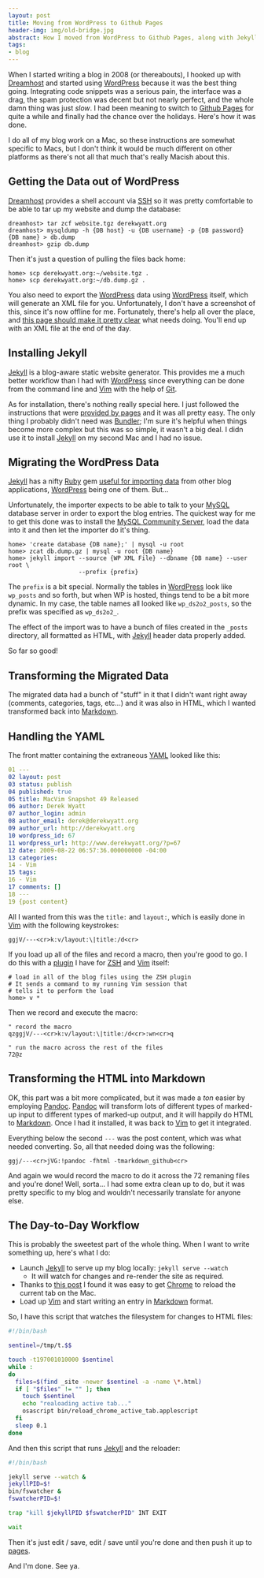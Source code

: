 ```yaml
---
layout: post
title: Moving from WordPress to Github Pages
header-img: img/old-bridge.jpg
abstract: How I moved from WordPress to Github Pages, along with Jekyll and all the good stuff.
tags:
- blog
---
```

When I started writing a blog in 2008 (or thereabouts), I hooked up with [Dreamhost][1] and started using [WordPress][2] because it was the best thing going.  Integrating code snippets was a serious pain, the interface was a drag, the spam protection was decent but not nearly perfect, and the whole damn thing was just _slow_.  I had been meaning to switch to [Github Pages][3] for quite a while and finally had the chance over the holidays.  Here's how it was done.

I do all of my blog work on a Mac, so these instructions are somewhat specific to Macs, but I don't think it would be much different on other platforms as there's not all that much that's really Macish about this.

Getting the Data out of WordPress
---------------------------------

[Dreamhost][1] provides a shell account via [SSH][4] so it was pretty comfortable to be able to tar up my website and dump the database:

```
dreamhost> tar zcf website.tgz derekwyatt.org
dreamhost> mysqldump -h {DB host} -u {DB username} -p {DB password} {DB name} > db.dump
dreamhost> gzip db.dump
```

Then it's just a question of pulling the files back home:

```
home> scp derekwyatt.org:~/website.tgz .
home> scp derekwyatt.org:~/db.dump.gz .
```

You also need to export the [WordPress][2] data using [WordPress][2] itself, which will generate an XML file for you.  Unfortunately, I don't have a screenshot of this, since it's now offline for me.  Fortunately, there's help all over the place, and [this page should make it pretty clear][14] what needs doing.  You'll end up with an XML file at the end of the day.

Installing Jekyll
-----------------

[Jekyll][5] is a blog-aware static website generator.  This provides me a much better workflow than I had with [WordPress][2] since everything can be done from the command line and [Vim][7] with the help of [Git][8].

As for installation, there's nothing really special here.  I just followed the instructions that were [provided by pages][6] and it was all pretty easy.  The only thing I probably didn't need was [Bundler][9]; I'm sure it's helpful when things become more complex but this was so simple, it wasn't a big deal.  I didn use it to install [Jekyll][5] on my second Mac and I had no issue.

Migrating the WordPress Data
----------------------------

[Jekyll][5] has a nifty [Ruby][10] gem [useful for importing data][11] from other blog applications, [WordPress][2] being one of them.  But...

Unfortunately, the importer expects to be able to talk to your [MySQL][12] database server in order to export the blog entries.  The quickest way for me to get this done was to install the [MySQL Community Server][13], load the data into it and then let the importer do it's thing.

```
home> 'create database {DB name};' | mysql -u root
home> zcat db.dump.gz | mysql -u root {DB name}
home> jekyll import --source {WP XML File} --dbname {DB name} --user root \
                    --prefix {prefix}
```

The `prefix` is a bit special.  Normally the tables in [WordPress][2] look like `wp_posts` and so forth, but when WP is hosted, things tend to be a bit more dynamic.  In my case, the table names all looked like `wp_ds2o2_posts`, so the prefix was specified as `wp_ds2o2_`.

The effect of the import was to have a bunch of files created in the `_posts` directory, all formatted as HTML, with [Jekyll][5] header data properly added.

So far so good!

Transforming the Migrated Data
------------------------------

The migrated data had a bunch of "stuff" in it that I didn't want right away (comments, categories, tags, etc...) and it was also in HTML, which I wanted transformed back into [Markdown][15].

Handling the YAML
-----------------

The front matter containing the extraneous [YAML][16] looked like this:

``` yaml
01 ---
02 layout: post
03 status: publish
04 published: true
05 title: MacVim Snapshot 49 Released
06 author: Derek Wyatt
07 author_login: admin
08 author_email: derek@derekwyatt.org
09 author_url: http://derekwyatt.org
10 wordpress_id: 67
11 wordpress_url: http://www.derekwyatt.org/?p=67
12 date: 2009-08-22 06:57:36.000000000 -04:00
13 categories:
14 - Vim
15 tags:
16 - Vim
17 comments: []
18 ---
19 {post content}
```

All I wanted from this was the `title:` and `layout:`, which is easily done in [Vim][7] with the following keystrokes:

``` vim
ggjV/---<cr>k:v/layout:\|title:/d<cr>
```

If you load up all of the files and record a macro, then you're good to go.  I do this with a [plugin][18] I have for [ZSH][17] and [Vim][7] itself:

```
# load in all of the blog files using the ZSH plugin
# It sends a command to my running Vim session that
# tells it to perform the load
home> v *
```

Then we record and execute the macro:

``` vim
" record the macro
qzggjV/---<cr>k:v/layout:\|title:/d<cr>:wn<cr>q

" run the macro across the rest of the files
72@z
```

Transforming the HTML into Markdown
-----------------------------------

OK, this part was a bit more complicated, but it was made a _ton_ easier by employing [Pandoc][19].  [Pandoc][19] will transform lots of different types of marked-up input to different types of marked-up output, and it will happily do HTML to [Markdown][15].  Once I had it installed, it was back to [Vim][7] to get it integrated.

Everything below the second `---` was the post content, which was what needed converting.  So, all that needed doing was the following:

``` vim
ggj/---<cr>jVG:!pandoc -fhtml -tmarkdown_github<cr>
```

And again we would record the macro to do it across the 72 remaning files and you're done!  Well, sorta... I had some extra clean up to do, but it was pretty specific to my blog and wouldn't necessarily translate for anyone else.

The Day-to-Day Workflow
-----------------------

This is probably the sweetest part of the whole thing.  When I want to write something up, here's what I do:

- Launch [Jekyll][5] to serve up my blog locally: `jekyll serve --watch`
  - It will watch for changes and re-render the site as required.
- Thanks to [this post][20] I found it was easy to get [Chrome][21] to reload the current tab on the Mac.
- Load up [Vim][7] and start writing an entry in [Markdown][15] format.

So, I have this script that watches the filesystem for changes to HTML files:

``` bash
#!/bin/bash

sentinel=/tmp/t.$$

touch -t197001010000 $sentinel
while :
do
  files=$(find _site -newer $sentinel -a -name \*.html)
  if [ "$files" != "" ]; then
    touch $sentinel
    echo "realoading active tab..."
    osascript bin/reload_chrome_active_tab.applescript
  fi
  sleep 0.1
done
```

And then this script that runs [Jekyll][5] and the reloader:

``` bash
#!/bin/bash

jekyll serve --watch &
jekyllPID=$!
bin/fswatcher &
fswatcherPID=$!

trap "kill $jekyllPID $fswatcherPID" INT EXIT

wait
```

Then it's just edit / save, edit / save until you're done and then push it up to [pages][3].

And I'm done.  See ya.

  [1]: http://dreamhost.com "Dreamhost"
  [2]: http://wordpress.com "WordPress"
  [3]: http://pages.github.com "Github Pages"
  [4]: http://openssh.com/ "SSH"
  [5]: http://jekyllrb.com "Jekyll"
  [6]: https://help.github.com/articles/using-jekyll-with-pages "Using Jekyll with Pages"
  [7]: http://www.vim.org "Vim"
  [8]: http://git-scm.com "Git"
  [9]: http://bundler.io/ "Bundler"
  [10]: http://ruby-lang.org/ "Ruby"
  [11]: http://import.jekyllrb.com/ "Jekyll Importer"
  [12]: http://mysql.com "MySQL"
  [13]: http://dev.mysql.com/downloads/mysql/ "MySQL Community Server"
  [14]: http://codex.wordpress.org/Tools_Export_Screen "WordPress export"
  [15]: http://daringfireball.net/projects/markdown/ "Markdown"
  [16]: http://yaml.org/ "YAML"
  [17]: http://www.zsh.org/ "ZSH"
  [18]: https://github.com/derekwyatt/dotfiles/tree/master/zsh_custom/plugins/vim-interaction "ZSH Vim Plugin"
  [19]: http://johnmacfarlane.net/pandoc/ "Pandoc"
  [20]: http://blog.daanraman.com/coding/automatically-reload-chrome-when-editing-files-on-osx/ "telling Chrome to reload"
  [21]: http://chrome.google.com "Chrome"
